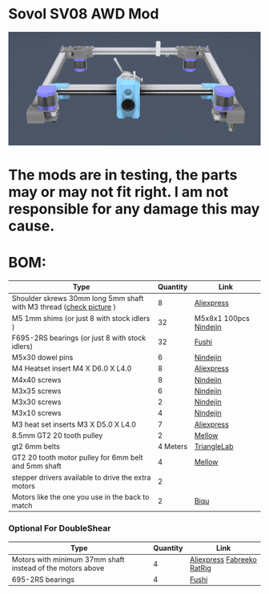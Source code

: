 # Sovol SV08 AWD Mod

<img src="Images/Gantry.png">

# The mods are in testing, the parts may or may not fit right. I am not responsible for any damage this may cause.

# BOM:
| Type | Quantity | Link |
| --- | --- | --- |
| Shoulder skrews 30mm long 5mm shaft with M3 thread ([check picture](Images/ShoulderSkrews.png) ) | 8 | [Aliexpress](https://www.aliexpress.com/item/1005004802215831.html) |
| M5 1mm shims (or just 8 with stock idlers ) | 32 | M5x8x1 100pcs [Nindejin](https://vi.aliexpress.com/item/4000174460068.html) |
| F695-2RS bearings (or just 8 with stock idlers) | 32 | [Fushi](https://www.aliexpress.com/item/32850989216.html) |
| M5x30 dowel pins | 6 | [Nindejin](https://vi.aliexpress.com/item/1005002308655979.html)  |
| M4 Heatset insert M4 X D6.0 X L4.0 | 8 | [Aliexpress](https://vi.aliexpress.com/item/4000232925592.html)  |
| M4x40 screws | 8 | [Nindejin](https://vi.aliexpress.com/item/4000142028043.html) |
| M3x35 screws | 6 | [Nindejin](https://vi.aliexpress.com/item/4000142028043.html) |
| M3x30 screws | 2 | [Nindejin](https://vi.aliexpress.com/item/4000142028043.html) |
| M3x10 screws | 4 | [Nindejin](https://vi.aliexpress.com/item/4000142028043.html) |
| M3 heat set inserts M3 X D5.0 X L4.0 | 7 | [Aliexpress](https://vi.aliexpress.com/item/4000232858343.html) |
| 8.5mm GT2 20 tooth pulley | 2 | [Mellow](https://www.aliexpress.com/item/1005004374407134.html) |
| gt2 6mm belts | 4 Meters | [TriangleLab](https://www.aliexpress.com/item/1005006507781085.html) |
| GT2 20 tooth motor pulley for 6mm belt and 5mm shaft | 4 | [Mellow](https://vi.aliexpress.com/item/33023279793.html) |
| stepper drivers available to drive the extra motors | 2 |  |
| Motors like the one you use in the back to match | 2 | [Biqu](https://biqu.equipment/products/ldo-42sth48-2504ac-reva-motor-driver?variant=39991585636450) |

### Optional For DoubleShear
| Type | Quantity | Link |
| --- | --- | --- |
| Motors with minimum 37mm shaft instead of the motors above | 4 | [Aliexpress](https://vi.aliexpress.com/item/1005007500807396.html) [Fabreeko](https://www.fabreeko.com/products/ldo-42sth48-2504ahs55-nema-17-motor-high-temp?_pos=3&_psq=mot&_ss=e&_v=1.0) [RatRig](https://ratrig.com/electronics/motors/nema-17-stepper-motor-ht-48mm-1-8-76oz-in-35mm-shaft.html)|
| 695-2RS bearings | 4 | [Fushi](https://vi.aliexpress.com/item/1005003141257945.html) |
